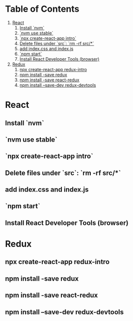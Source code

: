 
# Table of Contents

1.  [React](#org8ce4b61)
    1.  [Install \`nvm\`](#org7bbae46)
    2.  [\`nvm use stable\`](#orgabd4ef5)
    3.  [\`npx create-react-app intro\`](#org14d08f6)
    4.  [Delete files under \`src\`: \`rm -rf src/\*\`](#org27b8c39)
    5.  [add index.css and index.js](#org9618c01)
    6.  [\`npm start\`](#orgabc5fa6)
    7.  [Install React Developer Tools (browser)](#orge73d7d5)
2.  [Redux](#org927803d)
    1.  [npx create-react-app redux-intro](#org7620608)
    2.  [npm install -save redux](#org896e20a)
    3.  [npm install -save react-redux](#orgb9848a4)
    4.  [npm install &#x2013;save-dev redux-devtools](#org36915e0)



<a id="org8ce4b61"></a>

# React


<a id="org7bbae46"></a>

## Install \`nvm\`


<a id="orgabd4ef5"></a>

## \`nvm use stable\`


<a id="org14d08f6"></a>

## \`npx create-react-app intro\`


<a id="org27b8c39"></a>

## Delete files under \`src\`: \`rm -rf src/\*\`


<a id="org9618c01"></a>

## add index.css and index.js


<a id="orgabc5fa6"></a>

## \`npm start\`


<a id="orge73d7d5"></a>

## Install React Developer Tools (browser)


<a id="org927803d"></a>

# Redux


<a id="org7620608"></a>

## npx create-react-app redux-intro


<a id="org896e20a"></a>

## npm install -save redux


<a id="orgb9848a4"></a>

## npm install -save react-redux


<a id="org36915e0"></a>

## npm install &#x2013;save-dev redux-devtools

